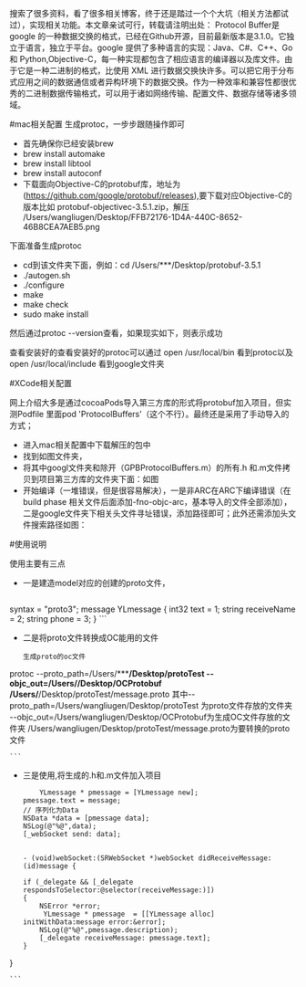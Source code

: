 
搜索了很多资料，看了很多相关博客，终于还是踏过一个个大坑（相关方法都试过），实现相关功能。本文章亲试可行，转载请注明出处：
Protocol Buffer是google 的一种数据交换的格式，已经在Github开源，目前最新版本是3.1.0。它独立于语言，独立于平台。google 提供了多种语言的实现：Java、C#、C++、Go 和 Python,Objective-C，每一种实现都包含了相应语言的编译器以及库文件。由于它是一种二进制的格式，比使用 XML 进行数据交换快许多。可以把它用于分布式应用之间的数据通信或者异构环境下的数据交换。作为一种效率和兼容性都很优秀的二进制数据传输格式，可以用于诸如网络传输、配置文件、数据存储等诸多领域。

#mac相关配置
生成protoc，一步步跟随操作即可

 * 首先确保你已经安装brew
 * brew install automake
 * brew install libtool
 * brew install autoconf
 * 下载面向Objective-C的protobuf库，地址为(https://github.com/google/protobuf/releases),要下载对应Objective-C的版本比如 protobuf-objectivec-3.5.1.zip，解压
/Users/wangliugen/Desktop/FFB72176-1D4A-440C-8652-46B8CEA7AEB5.png

下面准备生成protoc

* cd到该文件夹下面，例如：cd /Users/***/Desktop/protobuf-3.5.1 
* ./autogen.sh
* ./configure
* make
* make check
* sudo make install

然后通过protoc --version查看，如果现实如下，则表示成功

查看安装好的查看安装好的protoc可以通过 open /usr/local/bin 看到protoc以及open /usr/local/include 看到google文件夹



#XCode相关配置

网上介绍大多是通过cocoaPods导入第三方库的形式将protobuf加入项目，但实测Podfile 里面pod 'ProtocolBuffers’（这个不行）。最终还是采用了手动导入的方式；

 * 进入mac相关配置中下载解压的包中
 * 找到如图文件夹，
 * 将其中googl文件夹和除开（GPBProtocolBuffers.m）的所有.h 和.m文件拷贝到项目第三方库的文件夹下面：如图
 * 开始编译（一堆错误，但是很容易解决），一是非ARC在ARC下编译错误（在build phase 相关文件后面添加-fno-objc-arc，基本导入的文件全部添加），二是google文件夹下相关头文件寻址错误，添加路径即可；此外还需添加头文件搜索路径如图：
 


#使用说明

 使用主要有三点
  
  * 一是建造model对应的创建的proto文件，
    ```
  syntax = "proto3";
  message YLmessage
 { 
    int32 text = 1;
    string receiveName = 2;
    string phone = 3;
  }
    ```
  * 二是将proto文件转换成OC能用的文件
  
    ```
    生成proto的oc文件
 protoc --proto_path=/Users/*****/Desktop/protoTest --objc_out=/Users/****/Desktop/OCProtobuf  /Users/******/Desktop/protoTest/message.proto
    其中--proto_path=/Users/wangliugen/Desktop/protoTest 为proto文件存放的文件夹
--objc_out=/Users/wangliugen/Desktop/OCProtobuf为生成OC文件存放的文件夹
/Users/wangliugen/Desktop/protoTest/message.proto为要转换的proto文件

    ```
    
  * 三是使用,将生成的.h和.m文件加入项目
  
	```
	    YLmessage * pmessage = [YLmessage new];
    pmessage.text = message;
    // 序列化为Data
    NSData *data = [pmessage data];
    NSLog(@"%@",data);
    [_webSocket send: data];
    
	```
	
	```
	
	- (void)webSocket:(SRWebSocket *)webSocket didReceiveMessage:(id)message {
	
    if (_delegate && [_delegate respondsToSelector:@selector(receiveMessage:)])            
    {
        NSError *error;
         YLmessage * pmessage  = [[YLmessage alloc] initWithData:message error:&error];
        NSLog(@"%@",pmessage.description); 
        [_delegate receiveMessage: pmessage.text];
    }

  }

	```
  

  
  

















